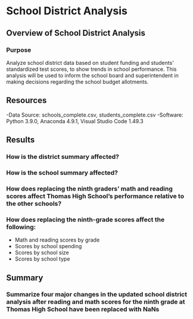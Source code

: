 # School District Analysis
## Overview of School District Analysis
### Purpose
Analyze school district data based on student funding and students' standardized test scores, to show trends in school performance. This analysis will be used to inform the school board and superintendent in making decisions regarding the school budget allotments.

## Resources
  -Data Source: schools_complete.csv, students_complete.csv
  -Software: Python 3.9.0, Anaconda 4.9.1, Visual Studio Code 1.49.3

## Results
### How is the district summary affected?
### How is the school summary affected?
### How does replacing the ninth graders’ math and reading scores affect Thomas High School’s performance relative to the other schools?
### How does replacing the ninth-grade scores affect the following:
- Math and reading scores by grade
- Scores by school spending
- Scores by school size
- Scores by school type
## Summary
### Summarize four major changes in the updated school district analysis after reading and math scores for the ninth grade at Thomas High School have been replaced with NaNs
